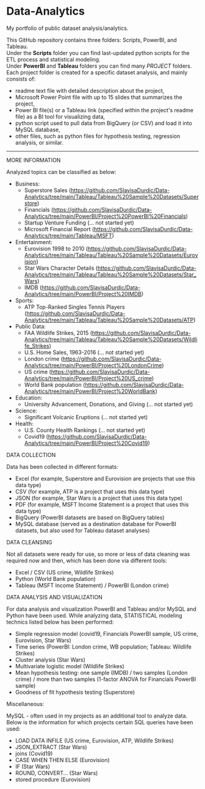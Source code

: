 # Data-Analytics
My portfolio of public dataset analysis/analytics.

This GitHub repository contains three folders: Scripts, PowerBI, and Tableau.\
Under the **Scripts** folder you can find last-updated python scripts for the ETL process and statistical modeling.\
Under **PowerBI** and **Tableau** folders you can find many *PROJECT* folders. Each project folder is created for a specific dataset analysis, and mainly consists of:

- readme text file with detailed description about the project,
- Microsoft Power Point file with up to 15 slides that summarizes the project,
- Power BI file(s) or a Tableau link (specified within the project's readme file) as a BI tool for visualizing data,
- python script used to pull data from BigQuery (or CSV) and load it into MySQL database,
- other files, such as python files for hypothesis testing, regression analysis, or similar.
  
******
MORE INFORMATION

Analyzed topics can be classified as below:
- Business:
	- Superstore Sales (https://github.com/SlavisaDurdic/Data-Analytics/tree/main/Tableau/Tableau%20Sample%20Datasets/Superstore)
	- Financials (https://github.com/SlavisaDurdic/Data-Analytics/tree/main/PowerBI/Project%20PowerBI%20Financials)
	- Startup Venture Funding (... not started yet)
	- Microsoft Financial Report (https://github.com/SlavisaDurdic/Data-Analytics/tree/main/Tableau/MSFT)
- Entertainment:
	- Eurovision 1998 to 2010 (https://github.com/SlavisaDurdic/Data-Analytics/tree/main/Tableau/Tableau%20Sample%20Datasets/Eurovision)
	- Star Wars Character Details (https://github.com/SlavisaDurdic/Data-Analytics/tree/main/Tableau/Tableau%20Sample%20Datasets/Star_Wars)
	- IMDB (https://github.com/SlavisaDurdic/Data-Analytics/tree/main/PowerBI/Project%20IMDB)
- Sports:
	- ATP Top-Ranked Singles Tennis Players (https://github.com/SlavisaDurdic/Data-Analytics/tree/main/Tableau/Tableau%20Sample%20Datasets/ATP)
- Public Data:
	- FAA Wildlife Strikes, 2015 (https://github.com/SlavisaDurdic/Data-Analytics/tree/main/Tableau/Tableau%20Sample%20Datasets/Wildlife_Strikes)
	- U.S. Home Sales, 1963-2016 (... not started yet)
	- London crime (https://github.com/SlavisaDurdic/Data-Analytics/tree/main/PowerBI/Project%20LondonCrime)
	- US crime (https://github.com/SlavisaDurdic/Data-Analytics/tree/main/PowerBI/Project%20US_crime)
	- World Bank population (https://github.com/SlavisaDurdic/Data-Analytics/tree/main/PowerBI/Project%20WorldBank)
- Education:
	- University Advancement, Donations, and Giving (... not started yet)
- Science:
	- Significant Volcanic Eruptions (... not started yet)
- Health:
	- U.S. County Health Rankings (... not started yet)
	- Covid19 (https://github.com/SlavisaDurdic/Data-Analytics/tree/main/PowerBI/Project%20Covid19)

DATA COLLECTION

Data has been collected in different formats:
- Excel (for example, Superstore and Eurovision are projects that use this data type)
- CSV (for example, ATP is a project that uses this data type)
- JSON (for example, Star Wars is a project that uses this data type)
- PDF (for example, MSFT Income Statement is a project that uses this data type)
- BigQuery (PowerBI datasets are based on BigQuery tables)
- MySQL database (served as a destination database for PowerBI datasets, but also used for Tableau dataset analyses)

DATA CLEANSING

Not all datasets were ready for use, so more or less of data cleaning was required now and then, which has been done via different tools:
- Excel / CSV (US crime, Wildlife Strikes)
- Python (World Bank population)
- Tableau (MSFT Income Statement) / PowerBI (London crime)

DATA ANALYSIS AND VISUALIZATION

For data analysis and visualization PowerBI and Tableau and/or MySQL and Python have been used.
While analyzing data, STATISTICAL modeling technics listed below has been performed:

- Simple regression model (covid19, Financials PowerBI sample, US crime, Eurovision, Star Wars)
- Time series (PowerBI: London crime, WB population; Tableau: Wildlife Strikes)
- Cluster analysis (Star Wars)
- Multivariate logistic model (Wildlife Strikes)
- Mean hypothesis testing: one sample (IMDB) / two samples (London crime) / more than two samples (1-factor ANOVA for Financials PowerBI sample)
- Goodness of fit hypothesis testing (Superstore)

Miscellaneous:

MySQL - often used in my projects as an additional tool to analyze data. Below is the information for which projects certain SQL queries have been used:
- LOAD DATA INFILE (US crime, Eurovision, ATP, Wildlife Strikes)
- JSON_EXTRACT (Star Wars)
- joins (Covid19)
- CASE WHEN THEN ELSE (Eurovision)
- IF (Star Wars)
- ROUND, CONVERT... (Star Wars)
- stored procedure (Eurovision)

